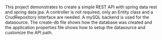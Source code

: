 This project demonstrates to create a simple REST API with spring data rest and spring data jpa. A controller is not required, only an Entity class and a CrudRepository Interface are needed. A mySQL backend is used for the datasource. The create-db file shows how the database was created and the application properties file shows how to setup the datasource and customize the API path.
